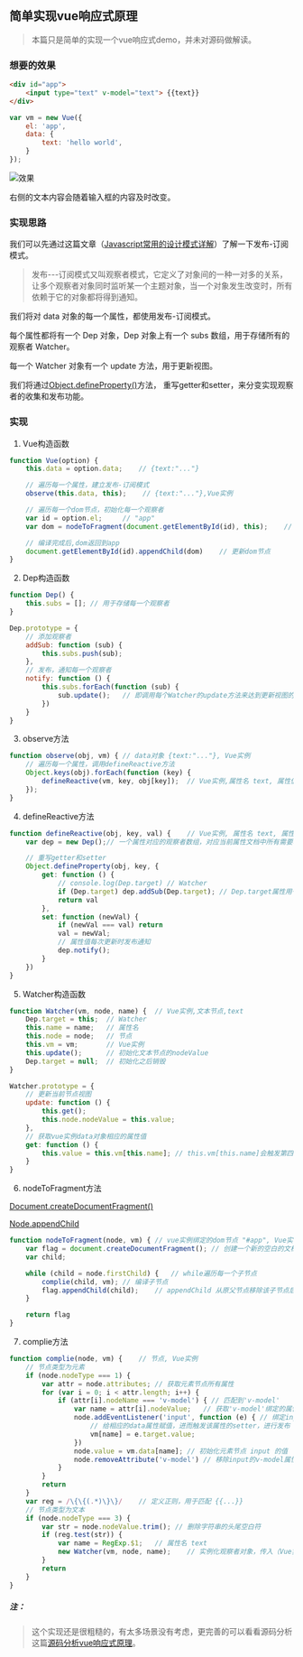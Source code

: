 ## 简单实现vue响应式原理

> 本篇只是简单的实现一个vue响应式demo，并未对源码做解读。

### 想要的效果

``` html
<div id="app">
    <input type="text" v-model="text"> {{text}}
</div>
```

``` js
var vm = new Vue({
    el: 'app',
    data: {
        text: 'hello world',
    }
});
```

<img :src="$withBase('/imgs/vue/responsive/demo.png')" alt="效果">

右侧的文本内容会随着输入框的内容及时改变。

### 实现思路

我们可以先通过这篇文章（[Javascript常用的设计模式详解](https://www.cnblogs.com/tugenhua0707/p/5198407.html#_labe8)）了解一下发布-订阅模式。

> 发布---订阅模式又叫观察者模式，它定义了对象间的一种一对多的关系，让多个观察者对象同时监听某一个主题对象，当一个对象发生改变时，所有依赖于它的对象都将得到通知。

我们将对 data 对象的每一个属性，都使用发布-订阅模式。

每个属性都将有一个 Dep 对象，Dep 对象上有一个 subs 数组，用于存储所有的观察者 Watcher。

每一个 Watcher 对象有一个 update 方法，用于更新视图。

我们将通过[Object.defineProperty()](https://developer.mozilla.org/zh-CN/docs/Web/JavaScript/Reference/Global_Objects/Object/defineProperty)方法，
重写getter和setter，来分变实现观察者的收集和发布功能。

### 实现

1. Vue构造函数

``` js
function Vue(option) {
    this.data = option.data;    // {text:"..."}

    // 遍历每一个属性，建立发布-订阅模式
    observe(this.data, this);    // {text:"..."},Vue实例

    // 遍历每一个dom节点，初始化每一个观察者
    var id = option.el;     // "app"
    var dom = nodeToFragment(document.getElementById(id), this);    // "#app",Vue实例

    // 编译完成后,dom返回到app
    document.getElementById(id).appendChild(dom)    // 更新dom节点
}
```

2. Dep构造函数

``` js
function Dep() {
    this.subs = []; // 用于存储每一个观察者
}

Dep.prototype = {
    // 添加观察者
    addSub: function (sub) {
        this.subs.push(sub);
    },
    // 发布，通知每一个观察者
    notify: function () {
        this.subs.forEach(function (sub) {
            sub.update();   // 即调用每个Watcher的update方法来达到更新视图的目的
        })
    }
}
```

3. observe方法

``` js
function observe(obj, vm) { // data对象 {text:"..."}, Vue实例
    // 遍历每一个属性，调用defineReactive方法
    Object.keys(obj).forEach(function (key) {
        defineReactive(vm, key, obj[key]);  // Vue实例,属性名 text, 属性值 "hello world"
    });
}
```

4. defineReactive方法

``` js
function defineReactive(obj, key, val) {    // Vue实例, 属性名 text, 属性值 "hello world"
    var dep = new Dep();// 一个属性对应的观察者数组，对应当前属性文档中所有需要响应的节点

    // 重写getter和setter
    Object.defineProperty(obj, key, {
        get: function () {
            // console.log(Dep.target) // Watcher
            if (Dep.target) dep.addSub(Dep.target); // Dep.target属性用于当实例化Watcher并初始化dom节点时，收集该观察者
            return val
        },
        set: function (newVal) {
            if (newVal === val) return
            val = newVal;
            // 属性值每次更新时发布通知
            dep.notify();
        }
    })
}
```

5. Watcher构造函数

``` js
function Watcher(vm, node, name) {  // Vue实例,文本节点,text
    Dep.target = this;  // Watcher
    this.name = name;   // 属性名
    this.node = node;   // 节点
    this.vm = vm;       // Vue实例
    this.update();      // 初始化文本节点的nodeValue
    Dep.target = null;  // 初始化之后销毁
}

Watcher.prototype = {
    // 更新当前节点视图
    update: function () {
        this.get();
        this.node.nodeValue = this.value;
    },
    // 获取vue实例data对象相应的属性值
    get: function () {
        this.value = this.vm[this.name]; // this.vm[this.name]会触发第四步定义的getter，当Dep.target存在时就会收集观察者
    }
}
```

6. nodeToFragment方法

[Document.createDocumentFragment()](https://developer.mozilla.org/zh-CN/docs/Web/API/Document/createDocumentFragment)

[Node.appendChild](https://developer.mozilla.org/zh-CN/docs/Web/API/Node/appendChild)

``` js
function nodeToFragment(node, vm) { // vue实例绑定的dom节点 "#app", Vue实例
    var flag = document.createDocumentFragment(); // 创建一个新的空白的文档片段作为容器
    var child;

    while (child = node.firstChild) {   // while遍历每一个子节点
        complie(child, vm); // 编译子节点
        flag.appendChild(child);    // appendChild 从原父节点移除该子节点后再添加到容器下
    }

    return flag
}
```

7. complie方法

``` js
function complie(node, vm) {    // 节点, Vue实例
    // 节点类型为元素
    if (node.nodeType === 1) {
        var attr = node.attributes; // 获取元素节点所有属性
        for (var i = 0; i < attr.length; i++) {
            if (attr[i].nodeName === 'v-model') { // 匹配到'v-model'
                var name = attr[i].nodeValue;   // 获取'v-model'绑定的属性名text
                node.addEventListener('input', function (e) { // 绑定input事件
                    // 给相应的data属性赋值，进而触发该属性的setter，进行发布
                    vm[name] = e.target.value;
                })
                node.value = vm.data[name]; // 初始化元素节点 input 的值
                node.removeAttribute('v-model') // 移除input的v-model属性
            }
        }
        return
    }
    var reg = /\{\{(.*)\}\}/    // 定义正则，用于匹配 {{...}}
    // 节点类型为文本
    if (node.nodeType === 3) {
        var str = node.nodeValue.trim(); // 删除字符串的头尾空白符
        if (reg.test(str)) {
            var name = RegExp.$1;   // 属性名 text
            new Watcher(vm, node, name);    // 实例化观察者对象，传入（Vue实例, 文本节点, 属性名text）
        }
        return
    }
}
```

##### 注：

> 这个实现还是很粗糙的，有太多场景没有考虑，更完善的可以看看源码分析这篇[源码分析vue响应式原理](https://jiuto.github.io/jiuto_blog/guide/vue/initData.html)。
